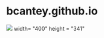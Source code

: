 # bcantey.github.io
<html>
  <head>
    <meta charset="utf-8">
    <title>My test page</title>
  </head>
  <body>
    <img src= web-projects/test-site/images/AMAN (1).png>
    width= "400"
    height = "341"
  </body>
</html> 
